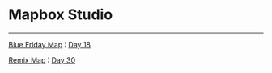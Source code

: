 # Mapbox Studio
***
[Blue Friday Map](https://api.mapbox.com/styles/v1/datasciencenot2/clamk221f002q14qum1znx73t.html?title=view&access_token=pk.eyJ1IjoiZGF0YXNjaWVuY2Vub3QyIiwiYSI6ImNsYTJpZWpyZDBmN2Yzb28zeXFmNmd3NG0ifQ.2tHD55dMjhl8oowR_VlGiw&zoomwheel=true&fresh=true#6.16/56.529/-3.603)    ¦    [Day 18](https://github.com/VikkiWalls/30-Day-Map-Challenge-2022#colour-friday-blue)

[Remix Map](https://api.mapbox.com/styles/v1/datasciencenot2/clb480ar8000d14nwrv4rtq0m.html?title=view&access_token=pk.eyJ1IjoiZGF0YXNjaWVuY2Vub3QyIiwiYSI6ImNsYTJpZWpyZDBmN2Yzb28zeXFmNmd3NG0ifQ.2tHD55dMjhl8oowR_VlGiw&zoomwheel=true&fresh=true#1.18/23.6/18.1)    ¦    [Day 30](https://github.com/VikkiWalls/30-Day-Map-Challenge-2022#remix)